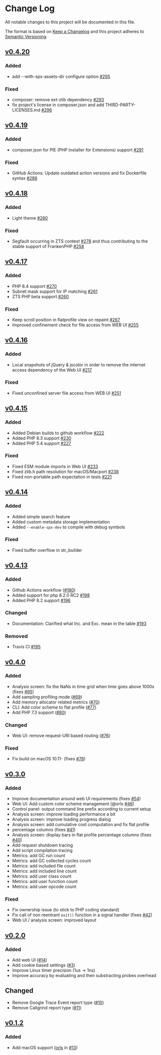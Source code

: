 # Change Log

All notable changes to this project will be documented in this file.

The format is based on [Keep a Changelog](http://keepachangelog.com/)
and this project adheres to [Semantic Versioning](http://semver.org/).

## [v0.4.20](https://github.com/NoiseByNorthwest/php-spx/compare/v0.4.19...v0.4.20)

### Added
- add --with-spx-assets-dir configure option [#295](https://github.com/NoiseByNorthwest/php-spx/pull/295)

### Fixed
- composer: remove ext-zlib dependency [#293](https://github.com/NoiseByNorthwest/php-spx/pull/293)
- fix project's license in composer.json and add THIRD-PARTY-LICENSES.md [#296](https://github.com/NoiseByNorthwest/php-spx/pull/296)

## [v0.4.19](https://github.com/NoiseByNorthwest/php-spx/compare/v0.4.18...v0.4.19)

### Added
- composer.json for PIE (PHP Installer for Extensions) support [#291](https://github.com/NoiseByNorthwest/php-spx/pull/291)

### Fixed
- GitHub Actions: Update outdated action versions and fix Dockerfile syntax [#286](https://github.com/NoiseByNorthwest/php-spx/pull/286)

## [v0.4.18](https://github.com/NoiseByNorthwest/php-spx/compare/v0.4.17...v0.4.18)

### Added
- Light theme [#280](https://github.com/NoiseByNorthwest/php-spx/pull/280)

### Fixed
- Segfault occurring in ZTS context [#278](https://github.com/NoiseByNorthwest/php-spx/pull/278) and thus contributing to the stable support of FrankenPHP [#258](https://github.com/NoiseByNorthwest/php-spx/issues/258)

## [v0.4.17](https://github.com/NoiseByNorthwest/php-spx/compare/v0.4.16...v0.4.17)

### Added
- PHP 8.4 support [#270](https://github.com/NoiseByNorthwest/php-spx/pull/270)
- Subnet mask support for IP matching [#261](https://github.com/NoiseByNorthwest/php-spx/pull/261)
- ZTS PHP beta support [#260](https://github.com/NoiseByNorthwest/php-spx/pull/260)

### Fixed
- Keep scroll position in flatprofile view on repaint [#267](https://github.com/NoiseByNorthwest/php-spx/pull/267)
- Improved confinement check for file access from WEB UI [#255](https://github.com/NoiseByNorthwest/php-spx/pull/255)

## [v0.4.16](https://github.com/NoiseByNorthwest/php-spx/compare/v0.4.15...v0.4.16)

### Added
- Local snapshots of jQuery & jscolor in order to remove the internet access dependency of the Web UI [#217](https://github.com/NoiseByNorthwest/php-spx/issues/217)

### Fixed
- Fixed unconfined server file access from WEB UI [#251](https://github.com/NoiseByNorthwest/php-spx/issues/251)

## [v0.4.15](https://github.com/NoiseByNorthwest/php-spx/compare/v0.4.14...v0.4.15)

### Added
- Added Debian builds to github workflow [#222](https://github.com/NoiseByNorthwest/php-spx/pull/222)
- Added PHP 8.3 support [#230](https://github.com/NoiseByNorthwest/php-spx/pull/230)
- Added PHP 5.4 support [#227](https://github.com/NoiseByNorthwest/php-spx/pull/227)

### Fixed
- Fixed ESM module imports in Web UI [#233](https://github.com/NoiseByNorthwest/php-spx/issues/233)
- Fixed zlib.h path resolution for macOS/Macport [#238](https://github.com/NoiseByNorthwest/php-spx/issues/238)
- Fixed non-portable path expectation in tests [#221](https://github.com/NoiseByNorthwest/php-spx/pull/221)


## [v0.4.14](https://github.com/NoiseByNorthwest/php-spx/compare/v0.4.13...v0.4.14)

### Added
- Added simple search feature
- Added custom metadata storage implementation
- Added `--enable-spx-dev` to compile with debug symbols

### Fixed
- Fixed buffer overflow in str_builder


## [v0.4.13](https://github.com/NoiseByNorthwest/php-spx/compare/v0.4.12...v0.4.13)

### Added
- Github Actions workflow ([#180](https://github.com/NoiseByNorthwest/php-spx/issues/180))
- Added support for php 8.2.0 RC2 [#198](https://github.com/NoiseByNorthwest/php-spx/issues/198)
- Added PHP 8.2 support [#196](https://github.com/NoiseByNorthwest/php-spx/issues/196)

### Changed
- Documentation: Clarified what Inc. and Exc. mean in the table [#193](https://github.com/NoiseByNorthwest/php-spx/issues/193)

### Removed
- Travis CI [#195](https://github.com/NoiseByNorthwest/php-spx/issues/195)


## [v0.4.0](https://github.com/NoiseByNorthwest/php-spx/compare/v0.3.0...v0.4.0)

### Added
- Analysis screen: fix the NaNs in time grid when time goes above 1000s (fixes [#65](https://github.com/NoiseByNorthwest/php-spx/issues/65))
- Add sampling profiling mode ([#69](https://github.com/NoiseByNorthwest/php-spx/pull/69))
- Add memory allocator related metrics ([#70](https://github.com/NoiseByNorthwest/php-spx/pull/70))
- CLI: Add color scheme to flat profile ([#77](https://github.com/NoiseByNorthwest/php-spx/pull/77))
- Add PHP 7.3 support ([#80](https://github.com/NoiseByNorthwest/php-spx/pull/80))

### Changed
- Web UI: remove request-URI based routing ([#76](https://github.com/NoiseByNorthwest/php-spx/pull/76))

### Fixed
- Fix build on macOS 10.11- (fixes [#78](https://github.com/NoiseByNorthwest/php-spx/pull/78))


## [v0.3.0](https://github.com/NoiseByNorthwest/php-spx/compare/v0.2.0...v0.3.0)

### Added
- Improve documentation around web UI requirements (fixes [#54](https://github.com/NoiseByNorthwest/php-spx/issues/54))
- Web UI: Add custom color scheme management (@orls [#46](https://github.com/NoiseByNorthwest/php-spx/pull/46))
- Control panel: output command line prefix according to current setup
- Analysis screen: improve loading performance a bit
- Analysis screen: improve loading progress dialog
- Analysis screen: add cumulative cost computation and fix flat profile
- percentage columns (fixes [#41](https://github.com/NoiseByNorthwest/php-spx/issues/41))
- Analysis screen: display bars in flat profile percentage columns (fixes [#40](https://github.com/NoiseByNorthwest/php-spx/issues/40))
- Add request shutdown tracing
- Add script compilation tracing
- Metrics: add GC run count
- Metrics: add GC collected cycles count
- Metrics: add included file count
- Metrics: add included line count
- Metrics: add user class count
- Metrics: add user function count
- Metrics: add user opcode count

### Fixed
- Fix ownership issue (to stick to PHP coding standard)
- Fix call of non reentrant `exit()` function in a signal handler (fixes [#42](https://github.com/NoiseByNorthwest/php-spx/issues/42))
- Web UI / analysis screen: improved layout


## [v0.2.0](https://github.com/NoiseByNorthwest/php-spx/compare/v0.1.2...v0.2.0)

### Added
- Add web UI ([#14](https://github.com/NoiseByNorthwest/php-spx/pull/14))
- Add cookie based settings ([#3](https://github.com/NoiseByNorthwest/php-spx/issues/3))
- Improve Linux timer precision (1us -> 1ns)
- Improve accuracy by evaluating and then substracting probes overhead

## Changed
- Remove Google Trace Event report type ([#10](https://github.com/NoiseByNorthwest/php-spx/issues/10))
- Remove Callgrind report type ([#11](https://github.com/NoiseByNorthwest/php-spx/issues/11))


## [v0.1.2](https://github.com/NoiseByNorthwest/php-spx/compare/v0.1.2...v0.1.2)

### Added
- Add macOS support ([orls](https://github.com/orls) in [#13](https://github.com/NoiseByNorthwest/php-spx/pull/13))
